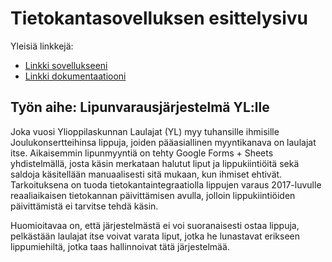 # Tietokantasovelluksen esittelysivu

Yleisiä linkkejä:

* [Linkki sovellukseeni](https://thomasto.users.cs.helsinki.fi/YL)
* [Linkki dokumentaatiooni](https://github.com/rTonTTu/YL-Lipunvaraus-Tsoha-S2017-/blob/master/doc/dokumentaatio.pdf)

## Työn aihe: Lipunvarausjärjestelmä YL:lle

Joka vuosi Ylioppilaskunnan Laulajat (YL) myy tuhansille ihmisille Joulukonsertteihinsa lippuja, joiden pääasiallinen myyntikanava on laulajat itse. 
Aikaisemmin lipunmyyntiä on tehty Google Forms + Sheets yhdistelmällä, josta käsin merkataan halutut liput ja lippukiintiöitä sekä saldoja käsitellään
manuaalisesti sitä mukaan, kun ihmiset ehtivät. Tarkoituksena on tuoda tietokantaintegraatiolla lippujen varaus 2017-luvulle reaaliaikaisen tietokannan 
päivittämisen avulla, jolloin lippukiintiöiden päivittämistä ei tarvitse tehdä käsin. 

Huomioitavaa on, että järjestelmästä ei voi suoranaisesti ostaa lippuja, pelkästään laulajat itse voivat varata liput, jotka he lunastavat erikseen lippumiehiltä,
jotka taas hallinnoivat tätä järjestelmää. 
